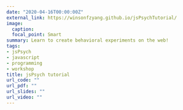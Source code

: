 ```yaml
---
date: "2020-04-16T00:00:00Z"
external_link: https://winsonfzyang.github.io/jsPsychTutorial/
image:
  caption: 
  focal_point: Smart
summary: Learn to create behavioral experiments on the web!
tags:
- jsPsych
- javascript
- programming
- workshop
title: jsPsych tutorial
url_code: ""
url_pdf: ""
url_slides: ""
url_video: ""
---
```


